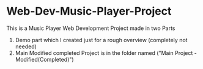 # Web-Dev-Music-Player-Project

This is a Music Player Web Development Project made in two Parts
1. Demo part which I created just for a rough overview (completely not needed)
2. Main Modified completed Project is in the folder named ("Main Project - Modified(Completed)")

